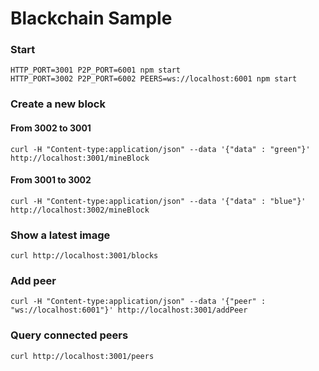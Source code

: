 # Blackchain Sample

### Start

```
HTTP_PORT=3001 P2P_PORT=6001 npm start
HTTP_PORT=3002 P2P_PORT=6002 PEERS=ws://localhost:6001 npm start
```

### Create a new block

#### From 3002 to 3001

```
curl -H "Content-type:application/json" --data '{"data" : "green"}' http://localhost:3001/mineBlock
```

#### From 3001 to 3002

```
curl -H "Content-type:application/json" --data '{"data" : "blue"}' http://localhost:3002/mineBlock
```

### Show a latest image

```
curl http://localhost:3001/blocks
```

### Add peer

```
curl -H "Content-type:application/json" --data '{"peer" : "ws://localhost:6001"}' http://localhost:3001/addPeer
```

### Query connected peers

```
curl http://localhost:3001/peers
```
